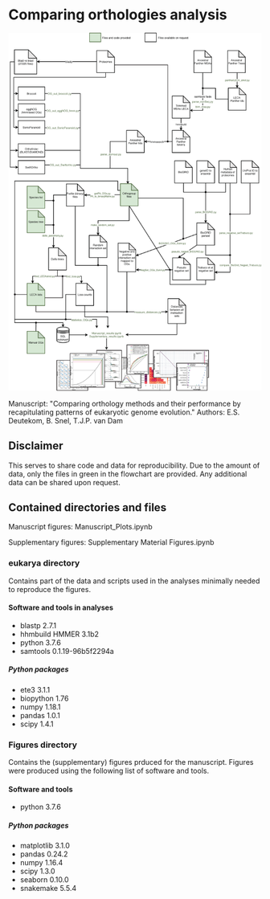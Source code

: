 # Comparing orthologies analysis

<p align="center"><img src="WorkflowCode.png" width="1000" /></p>


Manuscript: "Comparing orthology methods and their performance by recapitulating patterns of eukaryotic genome evolution."
Authors: E.S. Deutekom, B. Snel, T.J.P. van Dam

## Disclaimer
This serves to share code and data for reproducibility.
Due to the amount of data, only the files in green in the flowchart are provided. 
Any additional data can be shared upon request.

## Contained directories and files

Manuscript figures: Manuscript_Plots.ipynb

Supplementary figures: Supplementary Material Figures.ipynb

### eukarya directory
Contains part of the data and scripts used in the analyses minimally needed to reproduce the figures. 

#### Software and tools in analyses
- blastp		2.7.1
- hhmbuild 		HMMER 3.1b2
- python		3.7.6
- samtools 		0.1.19-96b5f2294a

##### Python packages
- ete3			3.1.1
- biopython		1.76   
- numpy			1.18.1
- pandas		1.0.1
- scipy			1.4.1


### Figures directory
Contains the (supplementary) figures prduced for the manuscript. 
Figures were produced using the following list of software and tools.

#### Software and tools
- python		3.7.6

##### Python packages
- matplotlib 		3.1.0
- pandas		0.24.2
- numpy			1.16.4
- scipy			1.3.0
- seaborn		0.10.0
- snakemake		5.5.4

